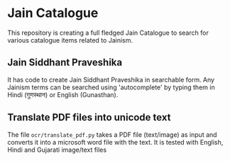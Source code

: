 # Jain Catalogue

This repository is creating a full fledged Jain Catalogue to search for various catalogue items related to Jainism. 

## Jain Siddhant Praveshika
It has code to create Jain Siddhant Praveshika in searchable form. Any Jainism terms can be searched using 'autocomplete' by typing them in Hindi (गुणस्थान) or English (Gunasthan).

## Translate PDF files into unicode text
The file `ocr/translate_pdf.py` takes a PDF file (text/image) as input and converts it into a microsoft word file with the text. It is tested with English, Hindi and Gujarati image/text files
